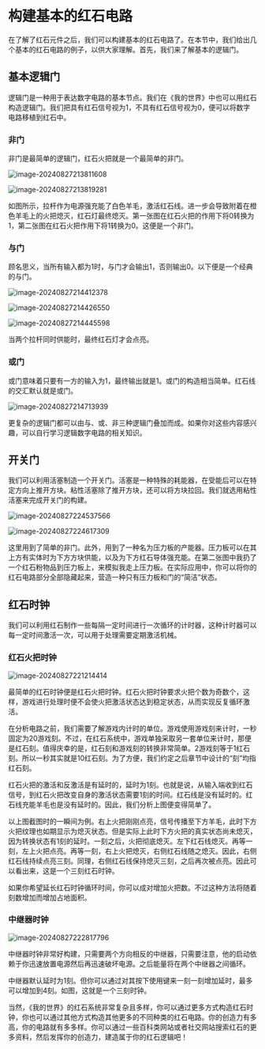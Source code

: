 # 构建基本的红石电路

在了解了红石元件之后，我们可以构建基本的红石电路了。在本节中，我们给出几个基本的红石电路的例子，以供大家理解。首先，我们来了解基本的逻辑门。

## 基本逻辑门

逻辑门是一种用于表达数字电路的基本节点。我们在《我的世界》中也可以用红石构造逻辑门。我们把具有红石信号视为1，不具有红石信号视为0，便可以将数字电路移植到红石中。

### 非门

非门是最简单的逻辑门，红石火把就是一个最简单的非门。

![image-20240827213811608](./assets/image-20240827213811608.png)

![image-20240827213819281](./assets/image-20240827213819281.png)

如图所示，拉杆作为电源强充能了白色羊毛，激活红石线。进一步会导致附着在橙色羊毛上的火把熄灭，红石灯最终熄灭。第一张图在红石火把的作用下将0转换为1，第二张图在红石火把作用下将1转换为0。这便是一个非门。

### 与门

顾名思义，当所有输入都为1时，与门才会输出1，否则输出0。以下便是一个经典的与门。

![image-20240827214412378](./assets/image-20240827214412378.png)

![image-20240827214426550](./assets/image-20240827214426550.png)

![image-20240827214445598](./assets/image-20240827214445598.png)

当两个拉杆同时供能时，最终红石灯才会点亮。

### 或门

或门意味着只要有一方的输入为1，最终输出就是1。或门的构造相当简单。红石线的交汇默认就是或门。

![image-20240827214713939](./assets/image-20240827214713939.png)

更复杂的逻辑门都可以由与、或、非三种逻辑门叠加而成。如果你对这些内容感兴趣，可以自行学习逻辑数字电路的相关知识。

## 开关门

我们可以利用活塞制造一个开关门。活塞是一种特殊的耗能器，在受能后可以在特定方向上推开方块。粘性活塞除了推开方块，还可以将方块拉回。我们就选用粘性活塞来完成开关门的构建。

![image-20240827224537566](./assets/image-20240827224537566.png)

![image-20240827224617309](./assets/image-20240827224617309.png)

这里用到了简单的非门。此外，用到了一种名为压力板的产能器。压力板可以在其上方有实体时为下方方块供能，以及为下方红石导体强充能。在第二张图中我扔了一个红石粉物品到压力板上，来模拟我走上压力板。在实际应用中，你可以将你的红石电路部分全部隐藏起来，营造一种只有压力板和门的“简洁”状态。

## 红石时钟

我们可以利用红石制作一些每隔一定时间进行一次循环的计时器，这种计时器可以每一定时间激活一次，可以用于处理需要定期激活机械。

### 红石火把时钟

![image-20240827221214414](./assets/image-20240827221214414.png)

最简单的红石时钟便是红石火把时钟。红石火把时钟要求火把个数为奇数个，这样，游戏进行处理时便不会使火把激活状态达到稳定状态，从而实现反复循环激活。

在分析电路之前，我们需要了解游戏内计时的单位。游戏使用游戏刻来计时，一秒固定为20游戏刻。不过，在红石系统中，游戏单独采取另一套单位来计时，那便是红石刻。值得庆幸的是，红石刻和游戏刻的转换非常简单。2游戏刻等于1红石刻。所以一秒其实就是10红石刻。为了方便，我们约定之后章节中设计的“刻”均指红石刻。

红石火把的激活和反激活是有延时的，延时为1刻。也就是说，从输入端收到红石信号，到红石火把改变自身的激活状态需要1刻的时间。红石线是没有延时的。红石线充能羊毛也是没有延时的。因此，我们分析上图便变得简单了。

以上图截图时的一瞬间为例。右上火把刚刚点亮，信号传播至下方羊毛，此时下方火把纹理也如期显示为熄灭状态。但是实际上此时下方火把的真实状态尚未熄灭，因为转换状态有1刻的延时。一刻之后，火把彻底熄灭。左下红石线熄灭。再等一刻，左上火把点亮。再等一刻，右上火把熄灭，右侧红石线随之熄灭。因此，右侧红石线持续点亮三刻。同理，右侧红石线保持熄灭三刻，之后再次被点亮。因此可以看出来，这是一个三刻红石时钟。

如果你希望延长红石时钟循环时间，你可以成对增加火把数。不过这种方法将随着刻数增加而增加占地面积。

### 中继器时钟

![image-20240827222817796](./assets/image-20240827222817796.png)

中继器时钟非常好构建，只需要两个方向相反的中继器，只需要注意，他的启动依赖于你迅速放置电源然后再迅速破坏电源。之后能量将在两个中继器之间循环。

中继器默认延时为1刻。但你可以通过对其按下使用键来一刻一刻增加延时，最多可以增加到4刻。如图，这就是一个三刻时钟。

当然，《我的世界》的红石系统非常复杂且多样，你可以通过更多方式构造红石时钟，你也可以通过其他方式构造其他更多的不同种类的红石电路。你的创造力有多高，你的电路就有多多样。你可以通过一些百科类网站或者社交网站搜索红石的更多资料，然后发挥你的创造力，建造属于你的红石逻辑吧！